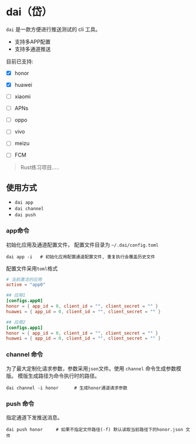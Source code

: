 # dai（岱）

`dai` 是一款方便进行推送测试的 cli 工具。

* 支持多APP配置
* 支持多通道推送

目前已支持:

 * [x] honor
 * [x] huawei
 * [ ] xiaomi
 * [ ] APNs
 * [ ] oppo
 * [ ] vivo
 * [ ] meizu
 * [ ] FCM


> Rust练习项目.....

## 使用方式

* `dai app`
* `dai channel`
* `dai push`

### app命令

初始化应用及通道配置文件， 配置文件目录为 `~/.dai/config.toml`

```shell
dai app -i   # 初始化应用配置通道配置文件, 重复执行会覆盖历史文件
```

配置文件采用`toml`格式

```toml
# 当前激活的应用
active = "app0"

## 应用1
[configs.app0]
honor = { app_id = 0, client_id = "", client_secret = "" }
huawei = { app_id = 0, client_id = "", client_secret = "" }

## 应用2
[configs.app1]
honor = { app_id = 0, client_id = "", client_secret = "" }
huawei = { app_id = 0, client_id = "", client_secret = "" }
```

### channel 命令

为了最大定制化请求参数，参数采用`json`文件。使用 `channel` 命令生成参数模版。
模版生成路径为命令执行时的路径。

```shell
dai channel -i honor      # 生成honor通道请求参数
```


### push 命令

指定通道下发推送消息。


```shell
dai push honor     # 如果不指定文件路径(-f) 默认读取当前路径下的honor.json 文件
```